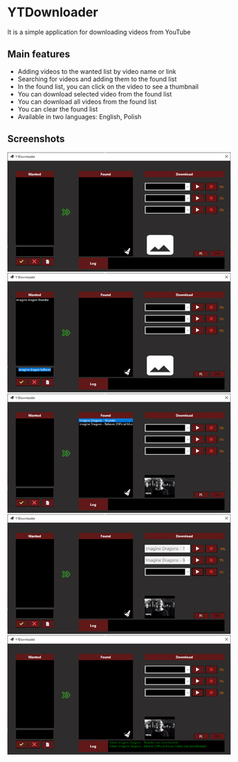 # YTDownloader
It is a simple application for downloading videos from YouTube

## Main features
* Adding videos to the wanted list by video name or link
* Searching for videos and adding them to the found list
* In the found list, you can click on the video to see a thumbnail
* You can download selected video from the found list
* You can download all videos from the found list
* You can clear the found list
* Available in two languages: English, Polish

## Screenshots
![Start window](Screenshots/main.PNG)
![Adding to the wanted list](Screenshots/wantedList.PNG)
![Search and adding to the found list](Screenshots/foundList.PNG)
![Downloading selected videos](Screenshots/downloading.PNG)
![Downloaded selected videos](Screenshots/downloaded.PNG)
